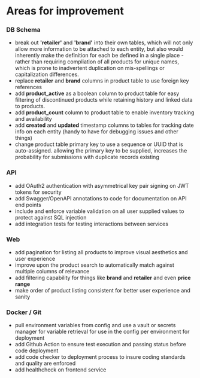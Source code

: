 # Areas for improvement

### DB Schema

- break out **'retailer'** and **'brand'** into their own tables, which will not only allow more information to be attached to each entity, but also would inherently make the definition for each be defined in a single place - rather than requiring compliation of all products for unique names, which is prone to inadvertent duplication on mis-spellings or capitalization differences.
- replace **retailer** and **brand** columns in product table to use foreign key references
- add **product_active** as a boolean column to product table for easy filtering of discontinued products while retaining history and linked data to products.
- add **product_count** column to product table to enable inventory tracking and availability
- add **created** and **updated** timestamp columns to tables for tracking date info on each entity (handy to have for debugging issues and other things)
- change product table primary key to use a sequence or UUID that is auto-assigned. allowing the primary key to be supplied, increases the probability for submissions with duplicate records existing

### API

- add OAuth2 authentication with asymmetrical key pair signing on JWT tokens for security
- add Swagger/OpenAPI annotations to code for documentation on API end points
- include and enforce variable validation on all user supplied values to protect against SQL injection
- add integration tests for testing interactions between services

### Web

- add pagination for listing all products to improve visual aesthetics and user experience
- improve upon the product search to automatically match against multiple columns of relevance
- add filtering capability for things like **brand** and **retailer** and even **price range**
- make order of product listing consistent for better user experience and sanity

### Docker / Git

- pull environment variables from config and use a vault or secrets manager for variable retrieval for use in the config per environment for deployment
- add Github Action to ensure test execution and passing status before code deployment
- add code checker to deployment process to insure coding standards and quality are enforced
- add healthcheck on frontend service

